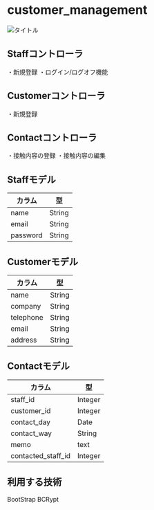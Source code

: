 # customer_management
![タイトル](https://github.com/wiki/tanakadaichi1989/customer_management/image.png)

## Staffコントローラ
・新規登録
・ログイン/ログオフ機能

## Customerコントローラ
・新規登録

## Contactコントローラ
・接触内容の登録
・接触内容の編集


## Staffモデル
|カラム|型|
|-|-|
|name|String|
|email|String|
|password|String|

## Customerモデル
|カラム|型|
|-|-|
|name|String|
|company|String|
|telephone|String|
|email|String|
|address|String|

## Contactモデル
|カラム|型|
|-|-|
|staff_id|Integer|
|customer_id|Integer|
|contact_day|Date|
|contact_way|String|
|memo|text|
|contacted_staff_id|Integer|

## 利用する技術
BootStrap
BCRypt
